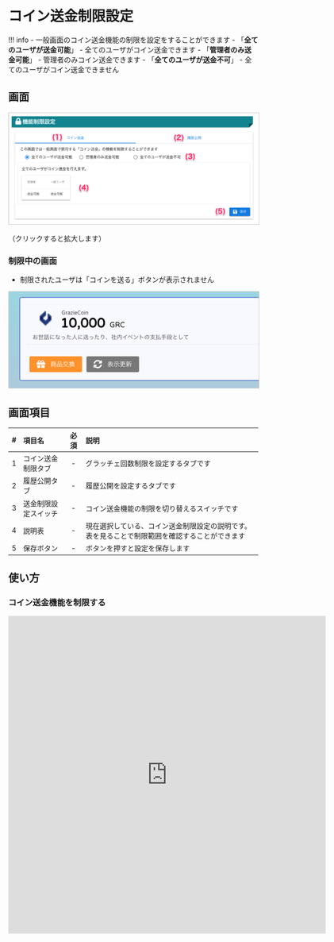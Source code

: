 # コイン送金制限設定

!!! info
    - 一般画面のコイン送金機能の制限を設定をすることができます
    - 「**全てのユーザが送金可能**」
        - 全てのユーザがコイン送金できます
    - 「**管理者のみ送金可能**」
        - 管理者のみコイン送金できます
    - 「**全てのユーザが送金不可**」
        - 全てのユーザがコイン送金できません

## 画面
<a href="../../../images/other/5.png" data-lightbox="スクリーンショット" data-title="スクリーンショット">
    <img src="../../../images/other/5.png" style="border: solid 1px #ccc; width: 800px;" />
</a>

（クリックすると拡大します）

### 制限中の画面
- 制限されたユーザは「コインを送る」ボタンが表示されません
<a href="../../../images/other/6.png" data-lightbox="スクリーンショット" data-title="スクリーンショット">
    <img src="../../../images/other/6.png" style="border: solid 1px #ccc; width: 800px;" />
</a>

## 画面項目
|   #   | 項目名                             | 必須  | 説明                                                                                                                               |
| :---: | :--------------------------------- | :---: | :--------------------------------------------------------------------------------------------------------------------------------- |
|   1   | コイン送金制限タブ             |   -   | グラッチェ回数制限を設定するタブです                                                                                               |
|   2   | 履歴公開タブ   |   -   | 履歴公開を設定するタブです                       |
|   3  | 送金制限設定スイッチ               |   -   | コイン送金機能の制限を切り替えるスイッチです                                                                                                 |
|   4   | 説明表                      |   -   | 現在選択している、コイン送金制限設定の説明です。表を見ることで制限範囲を確認することができます|
|   5   | 保存ボタン |   -   | ボタンを押すと設定を保存します |

## 使い方
### コイン送金機能を制限する
<iframe src="https://scribehow.com/embed/__BJmWkja5T_iTnWOBR-O_QA" width="640" height="640" allowfullscreen frameborder="0"></iframe>

